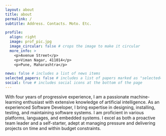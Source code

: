 ```yaml
---
layout: about
title: about
permalink: /
subtitle: Address. Contacts. Moto. Etc.

profile:
  align: right
  image: prof_pic.jpg
  image_circular: false # crops the image to make it circular
  more_info: >
    <p>Avenue Street</p>
    <p>Viman Nagar, 411014</p>
    <p>Pune, Maharashtra</p>

news: false # includes a list of news items
selected_papers: false # includes a list of papers marked as "selected={true}"
social: true # includes social icons at the bottom of the page
---
```


With four years of progressive experience, I am a passionate machine-learning 
enthusiast with extensive knowledge of artificial intelligence. As an experienced 
Software Developer, I bring expertise in designing, installing, testing, and 
maintaining software systems. I am proficient in various platforms, languages, 
and embedded systems. I excel as both a proactive team leader and a self-starter, 
adept at managing pressure and delivering projects on time and within budget 
constraints.
